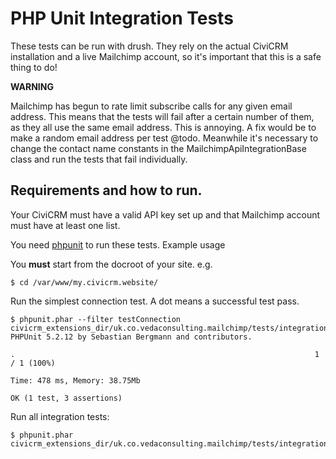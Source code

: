 PHP Unit Integration Tests
==========================

These tests can be run with drush. They rely on the actual CiviCRM installation
and a live Mailchimp account, so it's important that this is a safe thing to do!

**WARNING**

Mailchimp has begun to rate limit subscribe calls for any given email address.
This means that the tests will fail after a certain number of them, as they all
use the same email address. This is annoying. A fix would be to make a random
email address per test @todo. Meanwhile it's necessary to change the contact
name constants in the MailchimpApiIntegrationBase class and run the tests that
fail individually.

## Requirements and how to run.

Your CiviCRM must have a valid API key set up and that Mailchimp account must
have at least one list.

You need [phpunit](https://phpunit.de/manual/current/en/installation.html) to
run these tests. Example usage

You **must** start from the docroot of your site. e.g.

    $ cd /var/www/my.civicrm.website/

Run the simplest connection test. A dot means a successful test pass.

    $ phpunit.phar --filter testConnection civicrm_extensions_dir/uk.co.vedaconsulting.mailchimp/tests/integration/
    PHPUnit 5.2.12 by Sebastian Bergmann and contributors.

    .                                                                   1 / 1 (100%)

    Time: 478 ms, Memory: 38.75Mb

    OK (1 test, 3 assertions)


Run all integration tests:

    $ phpunit.phar civicrm_extensions_dir/uk.co.vedaconsulting.mailchimp/tests/integration/
